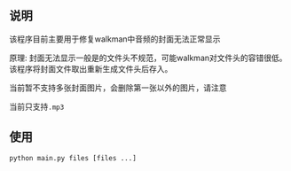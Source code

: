 ## 说明
该程序目前主要用于修复walkman中音频的封面无法正常显示

原理: 封面无法显示一般是的文件头不规范，可能walkman对文件头的容错很低。该程序将封面文件取出重新生成文件头后存入。

当前暂不支持多张封面图片，会删除第一张以外的图片，请注意

当前只支持`.mp3`


## 使用
```bash
python main.py files [files ...]
```

